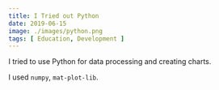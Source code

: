 ```yaml
---
title: I Tried out Python
date: 2019-06-15
image: ./images/python.png
tags: [ Education, Development ]
---
```


I tried to use Python for data processing and creating charts.

I used `numpy`, `mat-plot-lib`.
